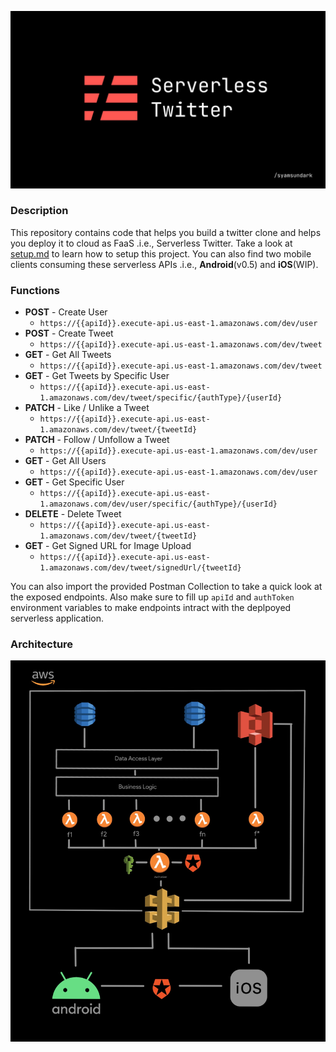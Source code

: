 <p align="center">
  <img src="docs/img/serverless_banner.jpg">
</p>

### Description
This repository contains code that helps you build a twitter clone and helps you deploy it to cloud as FaaS .i.e., Serverless Twitter. Take a look at [setup.md](https://github.com/SyamSundarKirubakaran/serverless-twitter/blob/master/docs/setup.md) to learn how to setup this project. You can also find two mobile clients consuming these serverless APIs .i.e., **Android**(v0.5) and **iOS**(WIP).

### Functions

- **POST** - Create User 
    - `https://{{apiId}}.execute-api.us-east-1.amazonaws.com/dev/user`
- **POST** - Create Tweet 
    -  `https://{{apiId}}.execute-api.us-east-1.amazonaws.com/dev/tweet`
- **GET** - Get All Tweets 
    -  `https://{{apiId}}.execute-api.us-east-1.amazonaws.com/dev/tweet`
- **GET** - Get Tweets by Specific User 
    -  `https://{{apiId}}.execute-api.us-east-1.amazonaws.com/dev/tweet/specific/{authType}/{userId}`
- **PATCH** - Like / Unlike a Tweet 
    -  `https://{{apiId}}.execute-api.us-east-1.amazonaws.com/dev/tweet/{tweetId}`
- **PATCH** - Follow / Unfollow a Tweet 
    -  `https://{{apiId}}.execute-api.us-east-1.amazonaws.com/dev/user`
- **GET** - Get All Users 
    -  `https://{{apiId}}.execute-api.us-east-1.amazonaws.com/dev/user`
- **GET** - Get Specific User 
    -  `https://{{apiId}}.execute-api.us-east-1.amazonaws.com/dev/user/specific/{authType}/{userId}`
- **DELETE** - Delete Tweet 
    -  `https://{{apiId}}.execute-api.us-east-1.amazonaws.com/dev/tweet/{tweetId}`
- **GET** - Get Signed URL for Image Upload 
    -  `https://{{apiId}}.execute-api.us-east-1.amazonaws.com/dev/tweet/signedUrl/{tweetId}`

You can also import the provided Postman Collection to take a quick look at the exposed endpoints. Also make sure to fill up `apiId` and `authToken` environment variables to make endpoints intract with the deplpoyed serverless application.

### Architecture

<p align="center">
  <img src="docs/img/arch.jpg">
</p>
